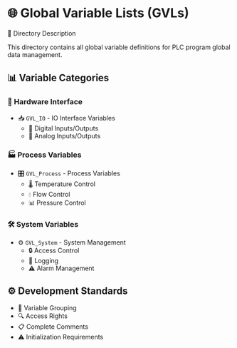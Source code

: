 # 🌐 Global Variable Lists (GVLs)

<div align="center>
English | 中文
</div>

## 📑 Directory Description
This directory contains all global variable definitions for PLC program global data management.

## 📊 Variable Categories
### 🔌 Hardware Interface
- 📥 `GVL_IO` - IO Interface Variables
  - 🔸 Digital Inputs/Outputs
  - 🔹 Analog Inputs/Outputs
  
### 🏭 Process Variables
- 🎛️ `GVL_Process` - Process Variables
  - 🌡️ Temperature Control
  - 💧 Flow Control
  - 📊 Pressure Control
  
### 🛠️ System Variables
- ⚙️ `GVL_System` - System Management
  - 🔒 Access Control
  - 📝 Logging
  - ⚠️ Alarm Management

## ⚙️ Development Standards
- 📌 Variable Grouping
- 🔍 Access Rights
- 📋 Complete Comments
- ⚠️ Initialization Requirements
